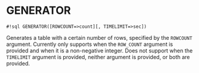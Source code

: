 # GENERATOR

`#!sql GENERATOR([ROWCOUNT=>count][, TIMELIMIT=>sec])`

Generates a table with a certain number of rows, specified by the `ROWCOUNT` argument.
Currently only supports when the `ROW_COUNT` argument is provided and when it is a
non-negative integer. Does not support when the `TIMELIMIT` argument is provided, neither
argument is provided, or both are provided.
